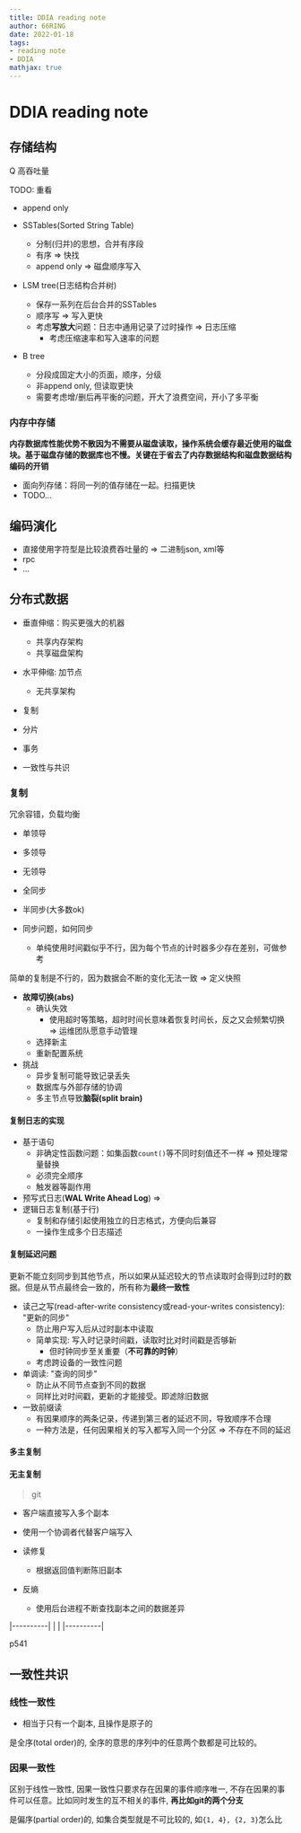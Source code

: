 ```yaml
---
title: DDIA reading note
author: 66RING
date: 2022-01-18
tags: 
- reading note
- DDIA
mathjax: true
---
```


# DDIA reading note

## 存储结构

Q 高吞吐量

TODO: 重看

- append only

- SSTables(Sorted String Table)
	* 分制(归并)的思想，合并有序段
	* 有序 => 快找
	* append only => 磁盘顺序写入
- LSM tree(日志结构合并树)
	* 保存一系列在后台合并的SSTables
	* 顺序写 => 写入更快
	* 考虑**写放大**问题：日志中通用记录了过时操作 => 日志压缩
		+ 考虑压缩速率和写入速率的问题

- B tree
	* 分段成固定大小的页面，顺序，分级
	* 非append only, 但读取更快
	* 需要考虑增/删后再平衡的问题，开大了浪费空间，开小了多平衡


### 内存中存储

**内存数据库性能优势不散因为不需要从磁盘读取，操作系统会缓存最近使用的磁盘块。基于磁盘存储的数据库也不慢。关键在于省去了内存数据结构和磁盘数据结构编码的开销**

- 面向列存储：将同一列的值存储在一起。扫描更快
- TODO...


## 编码演化

- 直接使用字符型是比较浪费吞吐量的 => 二进制json, xml等
- rpc
- ...


## 分布式数据

- 垂直伸缩：购买更强大的机器
	* 共享内存架构
	* 共享磁盘架构
- 水平伸缩: 加节点
	* 无共享架构

- 复制
- 分片
- 事务
- 一致性与共识

### 复制

冗余容错，负载均衡

- 单领导
- 多领导
- 无领导

- 全同步
- 半同步(大多数ok)
- 同步问题，如何同步
	* 单纯使用时间戳似乎不行，因为每个节点的计时器多少存在差别，可做参考

简单的复制是不行的，因为数据会不断的变化无法一致 => 定义快照

- **故障切换(abs)**
	* 确认失效
		+ 使用超时等策略，超时时间长意味着恢复时间长，反之又会频繁切换 => 运维团队愿意手动管理
	* 选择新主
	* 重新配置系统
- 挑战
	* 异步复制可能导致记录丢失
	* 数据库与外部存储的协调
	* 多主节点导致**脑裂(split brain)**


#### 复制日志的实现

- 基于语句
	* 非确定性函数问题：如集函数`count()`等不同时刻值还不一样 => 预处理常量替换
	* 必须完全顺序
	* 触发器等副作用
- 预写式日志(**WAL Write Ahead Log**) => 
- 逻辑日志复制(基于行)
	* 复制和存储引起使用独立的日志格式，方便向后兼容
	* 一操作生成多个日志描述


#### 复制延迟问题

更新不能立刻同步到其他节点，所以如果从延迟较大的节点读取时会得到过时的数据。但是从节点最终会一致的，所有称为**最终一致性**

- 读己之写(read-after-write consistency或read-your-writes consistency): "更新的同步"
	- 防止用户写入后从过时副本中读取
	- 简单实现: 写入时记录时间戳，读取时比对时间戳是否够新
		* 但时钟同步至关重要（**不可靠的时钟**）
	- 考虑跨设备的一致性问题
- 单调读: "查询的同步"
	* 防止从不同节点查到不同的数据
	* 同样比对时间戳，更新的才能接受。即滤除旧数据
- 一致前缀读
	* 有因果顺序的两条记录，传递到第三者的延迟不同，导致顺序不合理
	* 一种方法是，任何因果相关的写入都写入同一个分区 => 不存在不同的延迟


#### 多主复制

#### 无主复制

> git

- 客户端直接写入多个副本
- 使用一个协调者代替客户端写入

- 读修复
	* 根据返回值判断陈旧副本
- 反熵
	* 使用后台进程不断查找副本之间的数据差异


|----------|
| 		   |
|----------|

p541

## 一致性共识

### 线性一致性

- 相当于只有一个副本, 且操作是原子的

是全序(total order)的, 全序的意思的序列中的任意两个数都是可比较的。


### 因果一致性

区别于线性一致性, 因果一致性只要求存在因果的事件顺序唯一, 不存在因果的事件可以任意。比如同时发生的互不相关的事件, **再比如git的两个分支**

是偏序(partial order)的, 如集合类型就是不可比较的, 如`{1, 4}, {2, 3}`怎么比



















